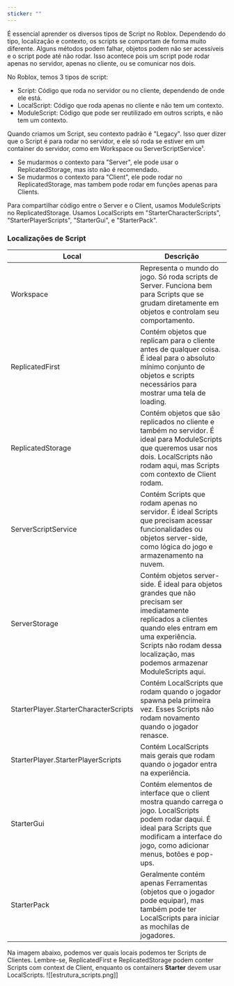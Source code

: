```yaml
---
sticker: ""
---
```

É essencial aprender os diversos tipos de Script no Roblox. Dependendo do tipo, localização e contexto, os scripts se comportam de forma muito diferente. Alguns métodos podem falhar, objetos podem não ser acessíveis e o script pode até não rodar.
Isso acontece pois um script pode rodar apenas no servidor, apenas no cliente, ou se comunicar nos dois.

No Roblox, temos 3 tipos de script:
- Script: Código que roda no servidor ou no cliente, dependendo de onde ele está.
- LocalScript: Código que roda apenas no cliente e não tem um contexto.
- ModuleScript: Código que pode ser reutilizado em outros scripts, e não tem um contexto.

Quando criamos um Script, seu contexto padrão é "Legacy". Isso quer dizer que o Script é para rodar no servidor, e ele só roda se estiver em um container do servidor, como em Workspace ou ServerScriptService¹.

- Se mudarmos o contexto para "Server", ele pode usar o ReplicatedStorage, mas isto não é recomendado.
- Se mudarmos o contexto para "Client", ele pode rodar no ReplicatedStorage, mas tambem pode rodar em funções apenas para Clients.

Para compartilhar código entre o Server e o Client, usamos ModuleScripts no ReplicatedStorage.
Usamos LocalScripts em "StarterCharacterScripts", "StarterPlayerScripts", "StarterGui", e "StarterPack".

### Localizações de Script


| Local                                 | Descrição                                                                                                                                                                                                                                  |
| ------------------------------------- | ------------------------------------------------------------------------------------------------------------------------------------------------------------------------------------------------------------------------------------------ |
| Workspace                             | Representa o mundo do jogo. Só roda scripts de Server. Funciona bem para Scripts que se grudam diretamente em objetos e controlam seu comportamento.                                                                                       |
| ReplicatedFirst                       | Contém objetos que replicam para o cliente antes de qualquer coisa. É ideal para o absoluto mínimo conjunto de objetos e scripts necessários para mostrar uma tela de loading.                                                             |
| ReplicatedStorage                     | Contém objetos que são replicados no cliente e também no servidor. É ideal para ModuleScripts que queremos usar nos dois. LocalScripts não rodam aqui, mas Scripts com contexto de Client rodam.                                           |
| ServerScriptService                   | Contém Scripts que rodam apenas no servidor. É ideal Scripts que precisam acessar funcionalidades ou objetos server-side, como lógica do jogo e armazenamento na nuvem.                                                                    |
| ServerStorage                         | Contém objetos server-side. É ideal para objetos grandes que não precisam ser imediatamente replicados a clientes quando eles entram em uma experiência.<br>Scripts não rodam dessa localização, mas podemos armazenar ModuleScripts aqui. |
| StarterPlayer.StarterCharacterScripts | Contém LocalScripts que rodam quando o jogador spawna pela primeira vez. Esses Scripts não rodam novamento quando o jogador renasce.                                                                                                       |
| StarterPlayer.StarterPlayerScripts    | Contém LocalScripts mais gerais que rodam quando o jogador entra na experiência.                                                                                                                                                           |
| StarterGui                            | Contém elementos de interface que o client mostra quando carrega o jogo. LocalScripts podem rodar daqui. É ideal para Scripts que modificam a interface do jogo, como adicionar menus, botões e pop-ups.                                   |
| StarterPack                           | Geralmente contém apenas Ferramentas (objetos que o jogador pode equipar), mas também pode ter LocalScripts para iniciar as mochilas de jogadores.                                                                                         |

Na imagem abaixo, podemos ver quais locais podemos ter Scripts de Clientes. Lembre-se, ReplicatedFirst e ReplicatedStorage podem conter Scripts com context de Client, enquanto os containers **Starter** devem usar LocalScripts.
![[estrutura_scripts.png]]